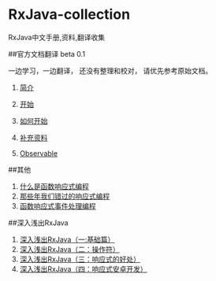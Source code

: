 # RxJava-collection
RxJava中文手册,资料,翻译收集

##官方文档翻译 beta 0.1

一边学习，一边翻译， 还没有整理和校对， 请优先参考原始文档。

1. [简介](official/1_introduction.md)

1. [开始](official/2_getting_started.md)

1. [如何开始](official/3_how_to_use_rxjava.md)

1. [补充资料](official/4_Additional_Reading.md)

1. [Observable](official/5_Observable.md)

##其他
1. [什么是函数响应式编程](posts/what_is_FRP.md)
1. [那些年我们错过的响应式编程](https://github.com/benjycui/introrx-chinese-edition)
1. [函数响应式事件处理编程](http://www.rustup.com/han-shu-xiang-ying-shi-shi-jian-chu-li-bian-cheng.html)

##深入浅出RxJava
1. [深入浅出RxJava（一:基础篇）](http://belial.me/?p=123)
2. [深入浅出RxJava（二：操作符）](http://belial.me/?p=127)
3. [深入浅出RxJava（三：响应式的好处）](http://belial.me/?p=130)
4. [深入浅出RxJava（四：响应式安卓开发）](http://belial.me/?p=132)

